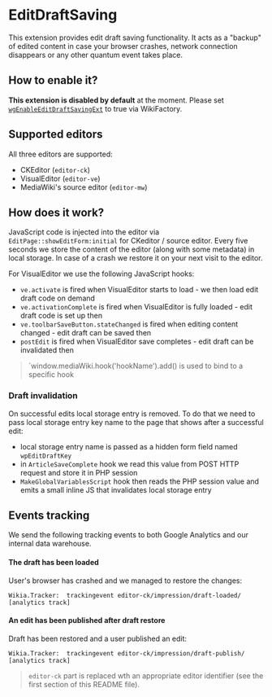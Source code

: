EditDraftSaving
===============

This extension provides edit draft saving functionality. It acts as a "backup" of edited content in case your browser
crashes, network connection disappears or any other quantum event takes place.

## How to enable it?

**This extension is disabled by default** at the moment.
Please set [`wgEnableEditDraftSavingExt`](https://community.wikia.com/wiki/Special:WikiFactoryReporter?varid=1909) to true via WikiFactory.

## Supported editors

All three editors are supported:

* CKEditor (`editor-ck`)
* VisualEditor (`editor-ve`)
* MediaWiki's source editor (`editor-mw`)

## How does it work?

JavaScript code is injected into the editor via `EditPage::showEditForm:initial` for CKeditor / source editor.
Every five seconds we store the content of the editor (along with some metadata) in local storage. In case
of a crash we restore it on your next visit to the editor.

For VisualEditor we use the following JavaScript hooks:

* `ve.activate` is fired when VisualEditor starts to load - we then load edit draft code on demand
* `ve.activationComplete` is fired when VisualEditor is fully loaded - edit draft code is set up then
* `ve.toolbarSaveButton.stateChanged` is fired when editing content changed - edit draft can be saved then
* `postEdit` is fired when VisualEditor save completes - edit draft can be invalidated then

> `window.mediaWiki.hook('hookName').add() is used to bind to a specific hook

### Draft invalidation

On successful edits local storage entry is removed. To do that we need to pass local storage entry key name
to the page that shows after a successful edit:

* local storage entry name is passed as a hidden form field named `wpEditDraftKey`
* in `ArticleSaveComplete` hook we read this value from POST HTTP request and store it in PHP session
* `MakeGlobalVariablesScript` hook then reads the PHP session value and emits a small inline JS that invalidates local storage entry

## Events tracking

We send the following tracking events to both Google Analytics and our internal data warehouse.

#### The draft has been loaded

User's browser has crashed and we managed to restore the changes:

```
Wikia.Tracker:  trackingevent editor-ck/impression/draft-loaded/ [analytics track]
```

#### An edit has been published after draft restore

Draft has been restored and a user published an edit:

```
Wikia.Tracker:  trackingevent editor-ck/impression/draft-publish/ [analytics track]
```

> `editor-ck` part is replaced wth an appropriate editor identifier (see the first section of this README file).
